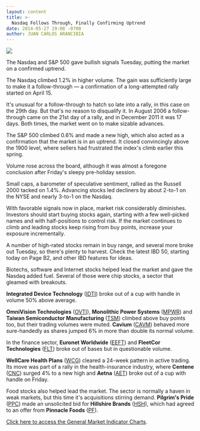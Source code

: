 ```yaml
---
layout: content
title: >-
  Nasdaq Follows Through, Finally Confirming Uptrend
date: 2014-05-27 19:08 -0700
author: JUAN CARLOS ARANCIBIA
---
```






![](https://www.investors.com/wp-content/uploads/ibd-migrated-images/MPv_140528_635368022320247477.png)









The Nasdaq and S&P 500 gave bullish signals Tuesday, putting the market on a confirmed uptrend.

  

The Nasdaq climbed 1.2% in higher volume. The gain was sufficiently large to make it a follow-through — a confirmation of a long-attempted rally started on April 15.

  

It's unusual for a follow-through to hatch so late into a rally, in this case on the 29th day. But that's no reason to disqualify it. In August 2006 a follow-through came on the 21st day of a rally, and in December 2011 it was 17 days. Both times, the market went on to make sizable advances.

  

The S&P 500 climbed 0.6% and made a new high, which also acted as a confirmation that the market is in an uptrend. It closed convincingly above the 1900 level, where sellers had frustrated the index's climb earlier this spring.

  

Volume rose across the board, although it was almost a foregone conclusion after Friday's sleepy pre-holiday session.

  

Small caps, a barometer of speculative sentiment, rallied as the Russell 2000 tacked on 1.4%. Advancing stocks led decliners by about 2-to-1 on the NYSE and nearly 3-to-1 on the Nasdaq.

  

With favorable signals now in place, market risk considerably diminishes. Investors should start buying stocks again, starting with a few well-picked names and with half-positions to control risk. If the market continues to climb and leading stocks keep rising from buy points, increase your exposure incrementally.

  

A number of high-rated stocks remain in buy range, and several more broke out Tuesday, so there's plenty to harvest. Check the latest IBD 50, starting today on Page B2, and other IBD features for ideas.

  

Biotechs, software and Internet stocks helped lead the market and gave the Nasdaq added fuel. Several of those were chip stocks, a sector that gleamed with breakouts.

  

**Integrated Device Technology** ([IDTI](https://research.investors.com/quote.aspx?symbol=IDTI)) broke out of a cup with handle in volume 50% above average.

  

**OmniVision Technologies** ([OVTI](https://research.investors.com/quote.aspx?symbol=OVTI)), **Monolithic Power Systems** ([MPWR](https://research.investors.com/quote.aspx?symbol=MPWR)) and **Taiwan Semiconductor Manufacturing** ([TSM](https://research.investors.com/quote.aspx?symbol=TSM)) climbed above buy points too, but their trading volumes were muted. **Cavium** ([CAVM](https://research.investors.com/quote.aspx?symbol=CAVM)) behaved more sure-handedly as shares jumped 6% in more than double its normal volume.

  

In the finance sector, **Euronet Worldwide** ([EEFT](https://research.investors.com/quote.aspx?symbol=EEFT)) and **FleetCor Technologies** ([FLT](https://research.investors.com/quote.aspx?symbol=FLT)) broke out of bases but in questionable volume.

  

**WellCare Health Plans** ([WCG](https://research.investors.com/quote.aspx?symbol=WCG)) cleared a 24-week pattern in active trading. Its move was part of a rally in the health-insurance industry, where **Centene** ([CNC](https://research.investors.com/quote.aspx?symbol=CNC)) surged 4% to a new high and **Aetna** ([AET](https://research.investors.com/quote.aspx?symbol=AET)) broke out of a cup with handle on Friday.

  

Food stocks also helped lead the market. The sector is normally a haven in weak markets, but this time it's acquisitions stirring demand. **Pilgrim's Pride** ([PPC](https://research.investors.com/quote.aspx?symbol=PPC)) made an unsolicited bid for **Hillshire Brands** ([HSH](https://research.investors.com/quote.aspx?symbol=HSH)), which had agreed to an offer from **Pinnacle Foods** ([PF](https://research.investors.com/quote.aspx?symbol=PF)).

  

[Click here to access the General Market Indicator Charts](https://www.investors.com/pdf/GMI_052814.pdf).




